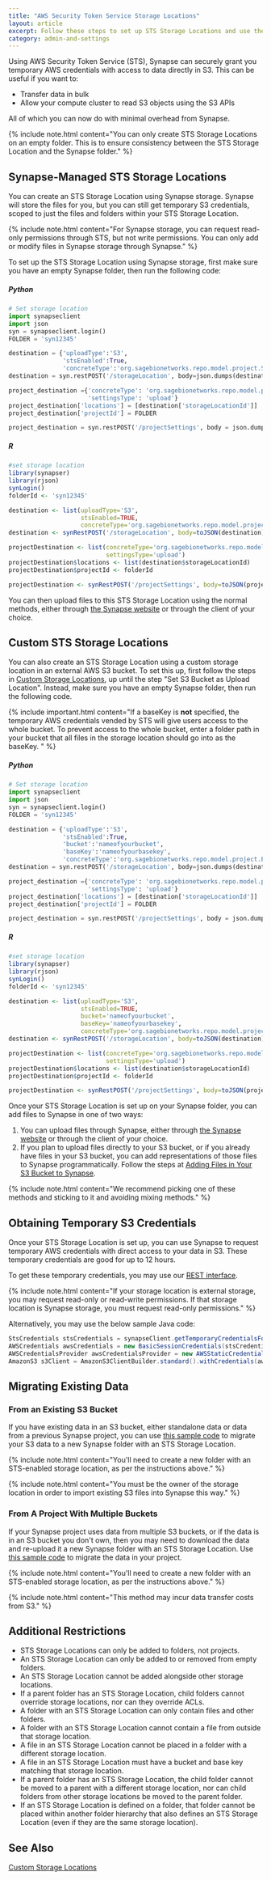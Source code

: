 ```yaml
---
title: "AWS Security Token Service Storage Locations"
layout: article
excerpt: Follow these steps to set up STS Storage Locations and use them to access your S3 data directly.
category: admin-and-settings
---
```


Using AWS Security Token Service (STS), Synapse can securely grant you temporary AWS credentials with access to data directly in S3. This can be useful if you want to:

* Transfer data in bulk
* Allow your compute cluster to read S3 objects using the S3 APIs

All of which you can now do with minimal overhead from Synapse.

{% include note.html content="You can only create STS Storage Locations on an empty folder. This is to ensure consistency between the STS Storage Location and the Synapse folder." %}

## Synapse-Managed STS Storage Locations

You can create an STS Storage Location using Synapse storage. Synapse will store the files for you, but you can still get temporary S3 credentials, scoped to just the files and folders within your STS Storage Location.

{% include note.html content="For Synapse storage, you can request read-only permissions through STS, but not write permissions. You can only add or modify files in Synapse storage through Synapse." %}

To set up the STS Storage Location using Synapse storage, first make sure you have an empty Synapse folder, then run the following code:

##### Python

```python
# Set storage location
import synapseclient
import json
syn = synapseclient.login()
FOLDER = 'syn12345'

destination = {'uploadType':'S3',
               'stsEnabled':True,
               'concreteType':'org.sagebionetworks.repo.model.project.S3StorageLocationSetting'}
destination = syn.restPOST('/storageLocation', body=json.dumps(destination))

project_destination ={'concreteType': 'org.sagebionetworks.repo.model.project.UploadDestinationListSetting',
                      'settingsType': 'upload'}
project_destination['locations'] = [destination['storageLocationId']]
project_destination['projectId'] = FOLDER

project_destination = syn.restPOST('/projectSettings', body = json.dumps(project_destination))
```

##### R

```r
#set storage location
library(synapser)
library(rjson)
synLogin()
folderId <- 'syn12345'

destination <- list(uploadType='S3',
                    stsEnabled=TRUE,
                    concreteType='org.sagebionetworks.repo.model.project.S3StorageLocationSetting')
destination <- synRestPOST('/storageLocation', body=toJSON(destination))

projectDestination <- list(concreteType='org.sagebionetworks.repo.model.project.UploadDestinationListSetting',
                           settingsType='upload')
projectDestination$locations <- list(destination$storageLocationId)
projectDestination$projectId <- folderId

projectDestination <- synRestPOST('/projectSettings', body=toJSON(projectDestination))
```

You can then upload files to this STS Storage Location using the normal methods, either through [the Synapse website](https://www.synapse.org/) or through the client of your choice.

## Custom STS Storage Locations

You can also create an STS Storage Location using a custom storage location in an external AWS S3 bucket. To set this up, first follow the steps in [Custom Storage Locations](custom_storage_location.md), up until the step "Set S3 Bucket as Upload Location". Instead, make sure you have an empty Synapse folder, then run the following code.

{% include important.html content="If a baseKey is **not** specified, the temporary AWS credentials vended by STS will give users access to the whole bucket. To prevent access to the whole bucket, enter a folder path in your bucket that all files in the storage location should go into as the baseKey. " %}

##### Python

```python
# Set storage location
import synapseclient
import json
syn = synapseclient.login()
FOLDER = 'syn12345'

destination = {'uploadType':'S3',
               'stsEnabled':True,
               'bucket':'nameofyourbucket',
               'baseKey':'nameofyourbasekey',
               'concreteType':'org.sagebionetworks.repo.model.project.ExternalS3StorageLocationSetting'}
destination = syn.restPOST('/storageLocation', body=json.dumps(destination))

project_destination ={'concreteType': 'org.sagebionetworks.repo.model.project.UploadDestinationListSetting',
                      'settingsType': 'upload'}
project_destination['locations'] = [destination['storageLocationId']]
project_destination['projectId'] = FOLDER

project_destination = syn.restPOST('/projectSettings', body = json.dumps(project_destination))
```

##### R

```r
#set storage location
library(synapser)
library(rjson)
synLogin()
folderId <- 'syn12345'

destination <- list(uploadType='S3',
                    stsEnabled=TRUE,
                    bucket='nameofyourbucket',
                    baseKey='nameofyourbasekey',
                    concreteType='org.sagebionetworks.repo.model.project.ExternalS3StorageLocationSetting')
destination <- synRestPOST('/storageLocation', body=toJSON(destination))

projectDestination <- list(concreteType='org.sagebionetworks.repo.model.project.UploadDestinationListSetting',
                           settingsType='upload')
projectDestination$locations <- list(destination$storageLocationId)
projectDestination$projectId <- folderId

projectDestination <- synRestPOST('/projectSettings', body=toJSON(projectDestination))
```

Once your STS Storage Location is set up on your Synapse folder, you can add files to Synapse in one of two ways:

1. You can upload files through Synapse, either through [the Synapse website](https://www.synapse.org/) or through the client of your choice.
2. If you plan to upload files directly to your S3 bucket, or if you already have files in your S3 bucket, you can add representations of those files to Synapse programmatically. Follow the steps at [Adding Files in Your S3 Bucket to Synapse](custom_storage_location.md#adding-files-in-your-s3-bucket-to-synapse).

{% include note.html content="We recommend picking one of these methods and sticking to it and avoiding mixing methods." %}

## Obtaining Temporary S3 Credentials

Once your STS Storage Location is set up, you can use Synapse to request temporary AWS credentials with direct access to your data in S3. These temporary credentials are good for up to 12 hours.

To get these temporary credentials, you may use our [REST interface](https://rest-docs.synapse.org/rest/GET/entity/id/sts.html).

{% include note.html content="If your storage location is external storage, you may request read-only or read-write permissions. If that storage location is Synapse storage, you must request read-only permissions." %}

Alternatively, you may use the below sample Java code:

```java
StsCredentials stsCredentials = synapseClient.getTemporaryCredentialsForEntity(folderEntityId, StsPermission.read_only);
AWSCredentials awsCredentials = new BasicSessionCredentials(stsCredentials.getAccessKeyId(), stsCredentials.getSecretAccessKey(), stsCredentials.getSessionToken());
AWSCredentialsProvider awsCredentialsProvider = new AWSStaticCredentialsProvider(awsCredentials);
AmazonS3 s3Client = AmazonS3ClientBuilder.standard().withCredentials(awsCredentialsProvider).build();
```

## Migrating Existing Data

### From an Existing S3 Bucket

If you have existing data in an S3 bucket, either standalone data or data from a previous Synapse project, you can use [this sample code](https://github.com/Sage-Bionetworks/Synapse-Repository-Services/blob/develop/client/sample-code/src/main/java/org/sagebionetworks/sample/sts/MigrateS3Bucket.java) to migrate your S3 data to a new Synapse folder with an STS Storage Location.

{% include note.html content="You'll need to create a new folder with an STS-enabled storage location, as per the instructions above." %}

{% include note.html content="You must be the owner of the storage location in order to import existing S3 files into Synapse this way." %}

### From A Project With Multiple Buckets

If your Synapse project uses data from multiple S3 buckets, or if the data is in an S3 bucket you don't own, then you may need to download the data and re-upload it a new Synapse folder with an STS Storage Location. Use [this sample code](https://github.com/Sage-Bionetworks/Synapse-Repository-Services/blob/develop/client/sample-code/src/main/java/org/sagebionetworks/sample/sts/MigrateSynapseProject.java) to migrate the data in your project.

{% include note.html content="You'll need to create a new folder with an STS-enabled storage location, as per the instructions above." %}

{% include note.html content="This method may incur data transfer costs from S3." %}

## Additional Restrictions

* STS Storage Locations can only be added to folders, not projects.
* An STS Storage Location can only be added to or removed from empty folders.
* An STS Storage Location cannot be added alongside other storage locations.
* If a parent folder has an STS Storage Location, child folders cannot override storage locations, nor can they override ACLs.
* A folder with an STS Storage Location can only contain files and other folders.
* A folder with an STS Storage Location cannot contain a file from outside that storage location.
* A file in an STS Storage Location cannot be placed in a folder with a different storage location.
* A file in an STS Storage Location must have a bucket and base key matching that storage location.
* If a parent folder has an STS Storage Location, the child folder cannot be moved to a parent with a different storage location, nor can child folders from other storage locations be moved to the parent folder.
* If an STS Storage Location is defined on a folder, that folder cannot be placed within another folder hierarchy that also defines an STS Storage Location (even if they are the same storage location).

## See Also

[Custom Storage Locations](custom_storage_location.md)
